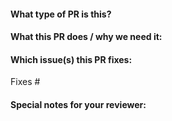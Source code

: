 <!--  Thanks for sending a pull request!  Here are some tips for you:

1. If this is your first time, please read our contributor guidelines: https://github.com/superproj/community/contributors/guide/first-contribution.md#your-first-contribution and developer guide https://github.com/superproj/community/contributors/devel/development.md#development-guide
-->

#### What type of PR is this?

#### What this PR does / why we need it:

#### Which issue(s) this PR fixes:
<!--
*Automatically closes linked issue when PR is merged.
Usage: `Fixes #<issue number>`, or `Fixes (paste link of issue)`.
-->
Fixes #

#### Special notes for your reviewer:

